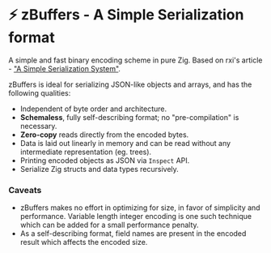 # ⚡ zBuffers - A Simple Serialization format

A simple and fast binary encoding scheme in pure Zig.
Based on rxi's article - ["A Simple Serialization System"](https://rxi.github.io/a_simple_serialization_system.html).

zBuffers is ideal for serializing JSON-like objects and arrays, and has the following qualities:

- Independent of byte order and architecture.
- **Schemaless**, fully self-describing format; no "pre-compilation" is necessary.
- **Zero-copy** reads directly from the encoded bytes.
- Data is laid out linearly in memory and can be read without any intermediate representation (eg. trees).
- Printing encoded objects as JSON via `Inspect` API.
- Serialize Zig structs and data types recursively.

### Caveats

- zBuffers makes no effort in optimizing for size, in favor of simplicity and performance. Variable length integer encoding is one such technique which can be added for a small performance penalty.
- As a self-describing format, field names are present in the encoded result which affects the encoded size.